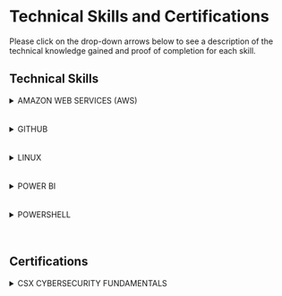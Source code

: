 <h1> Technical Skills and Certifications </h1>

Please click on the drop-down arrows below to see a description of the technical knowledge gained and proof of completion for each skill.

<h2> Technical Skills </h2>

<details><summary>AMAZON WEB SERVICES (AWS)</summary>

  
<h4> Description: </h4>
I completed the AWS Cloud Practitioner Essentials course offered by Amazon:
https://www.aws.training/learningobject/curriculum?id=16357

<ul>The 8 AWS Courses include an overview of fundamental Amazon Web Services products and capabilities including:
 <li>Definition and benefits of cloud computing</li>
 <li>AWS Core Services (EC2 Cloud, S3 Data Storage, etc.)</li>
 <li>AWS Security (Shared responsibility model, roles, permissions, security certifications)</li>
 <li>AWS Architecting (Pillars: operational excellence, security, reliability, performance efficiency, cost optimization)</li>
 <li>AWS Pricing and Support (only pay for what you use)</li>
 <li>AWS Product Demonstrations</li>
</ul>

<h4> Course Completion: </h4>
AWS Cloud Practitioner Essentials Course Completion Certificate:
<img src="AWSCourseCompletion.jpg" alt="AWS Course Completion">





</details>

<br>
<br>

<details><summary>GITHUB</summary>


<h4> Description: </h4>
I completed the introductory GitHub learning labs offered on the GitHub website:
https://lab.github.com/courses 

<ul>The 8 GitHub labs include an overview of fundamental GitHub skills including:
<li>GitHub page navigation</li>
<li>Adding files</li>
<li>Formatting content using Markdown</li>
<li>Creating and merging Pull Requests</li>
<li>Publishing repositories using GitHub Pages</li>
<li>Contributing to repositories in the GitHub community</li>
<li>Uploading existing projects to GitHub</li>
</ul>

<h4> Course Completion: </h4>
<img src="GitHubProgress1.jpg" alt="GitHubProgress">

<img src="GitHubProgress2.jpg" alt="GitHubProgress2">


</details>

<br>
<br>
  
<details><summary>LINUX</summary>


<h4> Description: </h4>
I completed a series of online tutorials offered by Guru99:
https://www.guru99.com/unix-linux-tutorial.html 

<ul>The 5 Linux learning modules offer information regarding Linux development, structure, and basic commands including:
<li>Kernel definition</li>
<li>Description of Linux development (free, open source OS launched in 1991)</li>
<li>Explanation of Linux environment (everything acts as a file)</li>
<li>Linux distributions (Red Hat, Ubuntu, etc.)</li>
<li>User roles and security (regular, root, service)</li>
<li>File naming conventions (case sensitive)</li>
<li>Basic commands (pwd, cd, ls, cat, history, etc.)</li>
<li>User permissions (read, write, execute)</li>
<li>Input and Output redirection</li>
<li>Piping (used to run commands consecutively)</li>
<li>Searching and filtering files (grep command, sort command)</li>
<li>Regular expressions (sepcial characters used to search data and create lists)</li>
<li>Linux environment variables (values that can control or inform system behavior, including: PATH, $LANG, etc.)</li>
<li>Communicating within networks (Ping, FTP, SSH)</li>
<li>Managing processes (foreground vs. background processes, ps utility, kill, nice)</li>
<li>The VI editor (command and insert mode)</li>
<li>Shell scripting (complex scripts that process input and create output)</li>
<li>Virtual terminals (allow multiple users to work on the same computer)</li></li>
<li>Administration (adding users, managing groups, and access controls)</li></li>
<li>Comparison with Unix</li></li>
<li>Common interview questions regarding shell scripting, Linux, and Unix</li></li>
</ul>


</details>

<br>
<br>

<details><summary>POWER BI</summary>


<h4> Description: </h4>
I completed an online training course offered by EdX:
https://powerbi.microsoft.com/en-us/learning/ 

<ul>The 9 Power BI learning modules and corresponding labs include an overview of fundamental data analysis and visualization skills using Power BI. These skills include:
<li>Manipulating data in the Power BI desktop, indcluding spreadsheets and parameters</li>
<li>Modeling data thorugh creating columns and tables</li>
<li>Analyzing and visualizing data thorugh graphs, slicers, and conditional formatting</li>
<li>Creating and editing dashboards in Power BI Service</li>
<li>Appropriately formatting Excel to use compatibly with Power BI</li>
<li>Managing and updating both data content and security</li>
<li>Creating live connections to servers (through SQL Azure, SQL Database, etc.)</li>
<li>Developer API</li>
<li>Power BI mobile phone/tablet compatibility and features</li>
</ul>


<h4> Course Completion: </h4>
<img src="PBICourseCompletion.jpg" alt="PowerBI Course Completion">


<h4> Course Performance: </h4>
<img src="PBICourseProgress.jpg" alt="PowerBI Course Progress">
<img src="PBIIntroGrades.jpg" alt="PowerBI Intro">
<img src="PBIModule1-2Grades.jpg" alt="PowerBI Module 1 and 2">
<img src="PBIModule3Grades.jpg" alt="PowerBI Module 3">
<img src="PBIModule4-5Grades.jpg" alt="PowerBI Module 4 and 5">
<img src="PBIModule6-7Grades.jpg" alt="PowerBI Module 6 and 7">
<img src="PBIModule8-9Grades.jpg" alt="PowerBI Module 8 and 9">


</details>

<br>
<br>

<details><summary>POWERSHELL</summary>


<h4> Description: </h4>
I completed an online PowerShell course offered by Microsoft Virtual Academy:
https://mva.microsoft.com/learning-path/powershell-beginner-12 

The PowerShell Beginner course learning path included 2 modules: Getting Started with Microsoft PowerShell and
Getting Started with PowerShell Desired State Configuration (DSC). The modules provided an overview of PowerShell logic and syntax. They also provided viewers methods to continue learning on their own. These modules covered the following core PowerShell concepts:

<ul>Getting Started with Microsoft PowerShell
<li>PowerShell purpose and launching</li>
<li>PowerShell commandlets</li>>
<li>Effective use of the help system</li>
<li>Using the pipeline to create more powerful code through combining commands</li>
<li>Using objects</li>
<li>Using PowerShell remotely</li>
<li>Automation</li>
<li>Basic scripting</li>
</ul>

<ul>Getting Started with PowerShell Desired State Configuration (DSC)
<li>DSC architecture (push/pull)</li>
<li>Idempotent scripting</li>
<li>Webserver configuration</li>
<li>Configuring pull servers for deployment (SMB and HTTPS)</li>
<li>Configuring pus servers for deployment</li>
<li>Using built-in resources and add-ins</li>
<li>Parameterized configurations</li>
<li>Creating and encrypting credentials</li>
<li>Common code practices</li>
<li>DSC and Linux</li>
</ul>

<h4> Course Completion: </h4>
<img src="PowerShellBadge2.jpg" alt="[PowerShell Badge">


</details>

<br>
<br>

<h2> Certifications </h2>

<details><summary>CSX CYBERSECURITY FUNDAMENTALS</summary>


<h4> Description: </h4>
<ul>The CSX Cybersecurity Fundamentals certification offers an overview of important cybersecurity concepts including:
<li>Risk framework</li>
<li>Common attacks</li>
<li>Cybersecurity controls</li>
<li>Security architecture</li>
<li>Defense in depth</li>
<li>Encryption</li>
<li>Risk assessments and vulnerability management</li>
<li>Security of operating systems, applications, and data</li>
<li>Incident response</li>
<li>Disaster recovery and business continuity planning</li>
<ul>

<ul><h4> Completion Schedule: </h4>
<li>Week 1 (1/6/19-1/12/19): Review sections 1 and 2</li>
<li>Week 2 (1/13/19-1/19/19): Review sections 3 and 4</li>
<li>Week 3 (1/20/19-1/26/19): Review sections 5 and 6</li>
<li>Week 4 (1/27/19-2/1/19): Review Vocabulary</li>
</ul>

Potential exam date: 2/2/19


</details>
